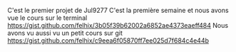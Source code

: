 
C'est le premier projet de Jul9277
C'est la première semaine et nous avons vue le cours sur le terminal 
https://gist.github.com/felhix/3b05f39b62002a6852ae4373eaeff484
Nous avons vu aussi  vu  un petit cours sur git 
https://gist.github.com/felhix/c9eea6f05870ff7ee025d7f684c4e44b
